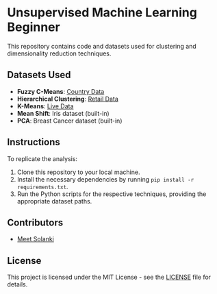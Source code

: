 # Unsupervised Machine Learning Beginner

This repository contains code and datasets used for clustering and dimensionality reduction techniques.

## Datasets Used

- **Fuzzy C-Means**: [Country Data](Fuzzy-c-means/Country-data.csv)
- **Hierarchical Clustering**: [Retail Data](Hierarchical_Clustering_algorithm/Retail.csv)
- **K-Means**: [Live Data](Kmeans/Live.csv)
- **Mean Shift**: Iris dataset (built-in)
- **PCA**: Breast Cancer dataset (built-in)

## Instructions

To replicate the analysis:

1. Clone this repository to your local machine.
2. Install the necessary dependencies by running `pip install -r requirements.txt`.
3. Run the Python scripts for the respective techniques, providing the appropriate dataset paths.

## Contributors

- [Meet Solanki](https://github.com/MeetSolanki530)

## License

This project is licensed under the MIT License - see the [LICENSE](LICENCE.md) file for details.
